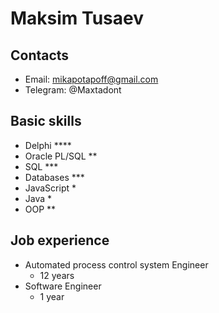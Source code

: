 # Maksim Tusaev #
## Contacts ##
* Email: mikapotapoff@gmail.com
* Telegram: @Maxtadont
  
## Basic skills ##
* Delphi ****
* Oracle PL/SQL **
* SQL ***
* Databases ***
* JavaScript *
* Java *
* OOP **

## Job experience
* Automated process control system Engineer 
  * 12 years
* Software Engineer
  * 1 year


  

  